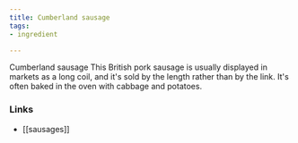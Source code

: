 ```yaml
---
title: Cumberland sausage
tags:
- ingredient

---
```

Cumberland sausage This British pork sausage is usually displayed in markets as a long coil, and it's sold by the length rather than by the link. It's often baked in the oven with cabbage and potatoes.

### Links

* [[sausages]]
